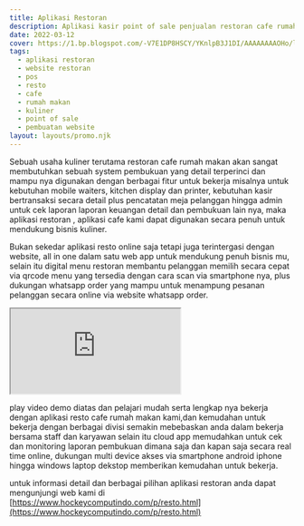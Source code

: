 ```yaml
---
title: Aplikasi Restoran
description: Aplikasi kasir point of sale penjualan restoran cafe rumah makan.
date: 2022-03-12
cover: https://1.bp.blogspot.com/-V7E1DP8HSCY/YKnlpB3J1DI/AAAAAAAAOHo/l1iyNmn4K8s2TeYCkxe7HWSZtdUEgoqxgCLcBGAsYHQ/s1484/aplikasi%2Brestoran%2Bterbaru%2Bnew%2Blengkap%2Bmupdate%2Brestaurant%2Bpos%2Bapps.jpg
tags:
  - aplikasi restoran
  - website restoran
  - pos
  - resto
  - cafe
  - rumah makan
  - kuliner
  - point of sale
  - pembuatan website
layout: layouts/promo.njk
---
```


Sebuah usaha kuliner terutama restoran cafe rumah makan akan sangat membutuhkan sebuah system pembukuan yang detail terperinci dan mampu nya digunakan dengan berbagai fitur untuk bekerja misalnya untuk kebutuhan mobile waiters, kitchen display dan printer, kebutuhan kasir bertransaksi secara detail plus pencatatan meja pelanggan hingga admin untuk cek laporan laporan keuangan detail dan pembukuan lain nya, maka aplikasi restoran , aplikasi cafe kami dapat digunakan secara penuh untuk mendukung bisnis kuliner.

Bukan sekedar aplikasi resto online saja tetapi juga terintergasi dengan website, all in one dalam satu web app untuk mendukung penuh bisnis mu, selain itu digital menu restoran membantu pelanggan memilih secara cepat via qrcode menu yang tersedia dengan cara scan via smartphone nya, plus dukungan whatsapp order yang mampu untuk menampung pesanan pelanggan secara online via website whatsapp order.

<div class="ratio ratio-16x9">
  <iframe src="https://www.youtube.com/embed/videoseries?list=PLQDm6k9_HvYMtDAmf5x3AkwIgFHSJFbgb" class="rounded shadow" title="aplikasi restoran cafe rumah makan kuliner point of sale" allowfullscreen></iframe>
</div>

play video demo diatas dan pelajari mudah serta lengkap nya bekerja dengan aplikasi resto cafe rumah makan kami,dan kemudahan untuk bekerja dengan berbagai divisi semakin mebebaskan anda dalam bekerja bersama staff dan karyawan selain itu cloud app memudahkan untuk cek dan monitoring laporan pembukuan dimana saja dan kapan saja secara real time online, dukungan multi device akses via smartphone android iphone hingga windows laptop dekstop memberikan kemudahan untuk bekerja.

untuk informasi detail dan berbagai pilihan aplikasi restoran anda dapat mengunjungi web kami di [https://www.hockeycomputindo.com/p/resto.html](https://www.hockeycomputindo.com/p/resto.html)
